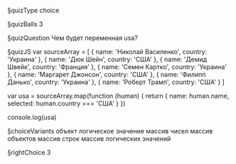 §quizType
choice

§quizBalls
3

§quizQuestion
Чем будет переменная usa?


§quizJS
var sourceArray = [
  { name: 'Николай Василенко',  country:  'Украина' },
  { name: 'Дюк Шейн', country: 'США' },
  { name: 'Демид Швейк', country: 'Франция' },
  { name: 'Семен Картко', country: 'Украина' },
  { name: 'Маргарет Джонсон', country: 'США' },
  { name: 'Филипп Данько',  country: 'Украина' },
  { name: 'Роберт Трамп',  country: 'США' }
]

var usa = sourceArray.map(function (human) {
  return {
    name: human.name,
    selected: human.country === 'США'
  }
})

console.log(usa)


§choiceVariants
объект
логическое значение
массив чисел
массив объектов
массив строк
массив логических значений


§rightChoice
3
